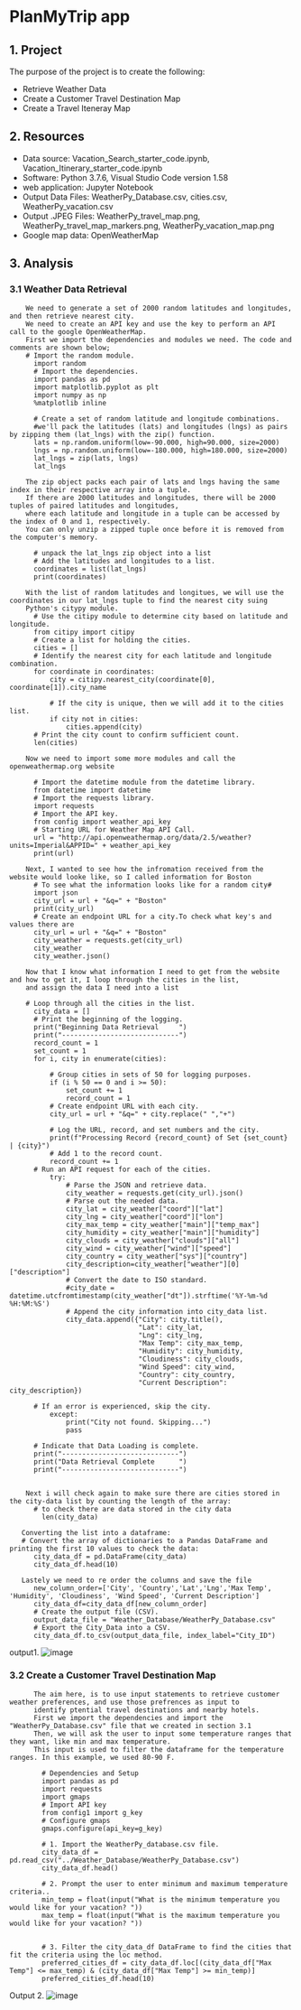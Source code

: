# PlanMyTrip app
## 1. Project
  The purpose of the project is to create the following:
  - Retrieve Weather Data 
  - Create a Customer Travel Destination Map
  - Create a Travel Iteneray Map 
  
## 2. Resources
  * Data source: Vacation_Search_starter_code.ipynb,  Vacation_Itinerary_starter_code.ipynb
  * Software: Python 3.7.6, Visual Studio Code version 1.58
  * web application: Jupyter Notebook
  * Output Data Files: WeatherPy_Database.csv, cities.csv, WeatherPy_vacation.csv 
  * Output .JPEG Files: WeatherPy_travel_map.png, WeatherPy_travel_map_markers.png, WeatherPy_vacation_map.png
  * Google map data: OpenWeatherMap
## 3. Analysis
### 3.1 Weather Data Retrieval
        We need to generate a set of 2000 random latitudes and longitudes, and then retrieve nearest city.
        We need to create an API key and use the key to perform an API call to the google OpenWeatherMap.
        First we import the dependencies and modules we need. The code and comments are shown below;
        # Import the random module.
          import random
          # Import the dependencies.
          import pandas as pd
          import matplotlib.pyplot as plt
          import numpy as np
          %matplotlib inline
          
          # Create a set of random latitude and longitude combinations.
          #we'll pack the latitudes (lats) and longitudes (lngs) as pairs by zipping them (lat_lngs) with the zip() function.
          lats = np.random.uniform(low=-90.000, high=90.000, size=2000)
          lngs = np.random.uniform(low=-180.000, high=180.000, size=2000)
          lat_lngs = zip(lats, lngs)
          lat_lngs
         
        The zip object packs each pair of lats and lngs having the same index in their respective array into a tuple. 
        If there are 2000 latitudes and longitudes, there will be 2000 tuples of paired latitudes and longitudes, 
        where each latitude and longitude in a tuple can be accessed by the index of 0 and 1, respectively.
        You can only unzip a zipped tuple once before it is removed from the computer's memory.
          
          # unpack the lat_lngs zip object into a list
          # Add the latitudes and longitudes to a list.
          coordinates = list(lat_lngs)
          print(coordinates)
          
        With the list of random latitudes and longitues, we will use the coordinates in our lat_lngs tuple to find the nearest city suing
        Python's citypy module.
          # Use the citipy module to determine city based on latitude and longitude.
          from citipy import citipy
          # Create a list for holding the cities.
          cities = []
          # Identify the nearest city for each latitude and longitude combination.
          for coordinate in coordinates:
              city = citipy.nearest_city(coordinate[0], coordinate[1]).city_name

              # If the city is unique, then we will add it to the cities list.
              if city not in cities:
                  cities.append(city)
          # Print the city count to confirm sufficient count.
          len(cities)
          
        Now we need to import some more modules and call the openweathermap.org website
        
          # Import the datetime module from the datetime library.
          from datetime import datetime
          # Import the requests library.
          import requests
          # Import the API key.
          from config import weather_api_key
          # Starting URL for Weather Map API Call.
          url = "http://api.openweathermap.org/data/2.5/weather?units=Imperial&APPID=" + weather_api_key
          print(url)
          
        Next, I wanted to see how the infromation received from the website would looke like, so I called information for Boston 
          # To see what the information looks like for a random city#
          import json
          city_url = url + "&q=" + "Boston"
          print(city_url)  
          # Create an endpoint URL for a city.To check what key's and values there are
          city_url = url + "&q=" + "Boston"
          city_weather = requests.get(city_url)
          city_weather
          city_weather.json()
          
        Now that I know what information I need to get from the website and how to get it, I loop through the cities in the list,
        and assign the data I need into a list
        
        # Loop through all the cities in the list.
          city_data = []
          # Print the beginning of the logging.
          print("Beginning Data Retrieval     ")
          print("-----------------------------")
          record_count = 1
          set_count = 1
          for i, city in enumerate(cities):

              # Group cities in sets of 50 for logging purposes.
              if (i % 50 == 0 and i >= 50):
                  set_count += 1
                  record_count = 1
              # Create endpoint URL with each city.
              city_url = url + "&q=" + city.replace(" ","+")

              # Log the URL, record, and set numbers and the city.
              print(f"Processing Record {record_count} of Set {set_count} | {city}")
              # Add 1 to the record count.
              record_count += 1
          # Run an API request for each of the cities.
              try:
                  # Parse the JSON and retrieve data.
                  city_weather = requests.get(city_url).json()
                  # Parse out the needed data.
                  city_lat = city_weather["coord"]["lat"]
                  city_lng = city_weather["coord"]["lon"]
                  city_max_temp = city_weather["main"]["temp_max"]
                  city_humidity = city_weather["main"]["humidity"]
                  city_clouds = city_weather["clouds"]["all"]
                  city_wind = city_weather["wind"]["speed"]
                  city_country = city_weather["sys"]["country"]
                  city_description=city_weather["weather"][0]["description"]
                  # Convert the date to ISO standard.
                  #city_date = datetime.utcfromtimestamp(city_weather["dt"]).strftime('%Y-%m-%d %H:%M:%S')
                  # Append the city information into city_data list.
                  city_data.append({"City": city.title(),
                                    "Lat": city_lat,
                                    "Lng": city_lng,
                                    "Max Temp": city_max_temp,
                                    "Humidity": city_humidity,
                                    "Cloudiness": city_clouds,
                                    "Wind Speed": city_wind,
                                    "Country": city_country,
                                    "Current Description": city_description})

          # If an error is experienced, skip the city.
              except:
                  print("City not found. Skipping...")
                  pass

          # Indicate that Data Loading is complete.
          print("-----------------------------")
          print("Data Retrieval Complete      ")
          print("-----------------------------")

        
        Next i will check again to make sure there are cities stored in the city-data list by counting the length of the array:
          # to check there are data stored in the city data
            len(city_data)
       
       Converting the list into a dataframe:
       # Convert the array of dictionaries to a Pandas DataFrame and printing the first 10 values to check the data:
          city_data_df = pd.DataFrame(city_data)
          city_data_df.head(10)

       Lastely we need to re order the columns and save the file 
          new_column_order=['City', 'Country','Lat','Lng','Max Temp', 'Humidity', 'Cloudiness', 'Wind Speed', 'Current Description']
          city_data_df=city_data_df[new_column_order]
          # Create the output file (CSV).
          output_data_file = "Weather_Database/WeatherPy_Database.csv"
          # Export the City_Data into a CSV.
          city_data_df.to_csv(output_data_file, index_label="City_ID")
          
  output1. ![image](https://user-images.githubusercontent.com/85843030/128047924-9934d8df-b45c-4364-b668-43939fb70439.png)
  
  ### 3.2 Create a Customer Travel Destination Map
          The aim here, is to use input statements to retrieve customer weather preferences, and use those prefrences as input to
          identify ptential travel destinations and nearby hotels.
          First we import the dependencies and import the "WeatherPy_Database.csv" file that we created in section 3.1
          Then, we will ask the user to input some temperature ranges that they want, like min and max temperature.
          This input is used to filter the dataframe for the temperature ranges. In this example, we used 80-90 F.
          
            # Dependencies and Setup
            import pandas as pd
            import requests
            import gmaps
            # Import API key
            from config1 import g_key
            # Configure gmaps
            gmaps.configure(api_key=g_key)

            # 1. Import the WeatherPy_database.csv file. 
            city_data_df = pd.read_csv("../Weather_Database/WeatherPy_Database.csv")
            city_data_df.head()
            
            # 2. Prompt the user to enter minimum and maximum temperature criteria..
            min_temp = float(input("What is the minimum temperature you would like for your vacation? "))
            max_temp = float(input("What is the maximum temperature you would like for your vacation? "))


            # 3. Filter the city_data_df DataFrame to find the cities that fit the criteria using the loc method.
            preferred_cities_df = city_data_df.loc[(city_data_df["Max Temp"] <= max_temp) & (city_data_df["Max Temp"] >= min_temp)]
            preferred_cities_df.head(10)


Output 2.
![image](https://user-images.githubusercontent.com/85843030/128054673-343d0bec-af4a-428e-8c4e-96a425e2efdf.png)


